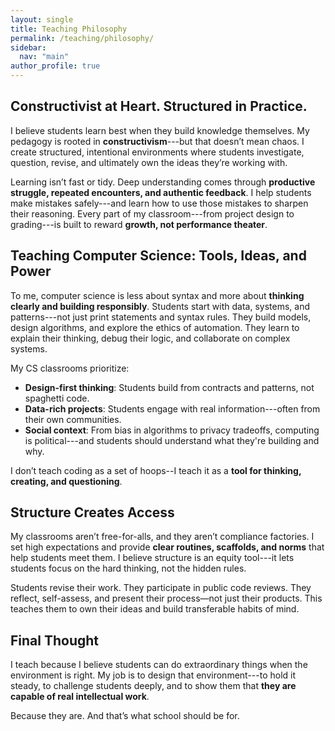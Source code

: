 ```yaml
---
layout: single
title: Teaching Philosophy
permalink: /teaching/philosophy/
sidebar:
  nav: "main"
author_profile: true
---
```


## Constructivist at Heart. Structured in Practice.

I believe students learn best when they build knowledge themselves. My pedagogy is rooted in **constructivism**---but that doesn’t mean chaos. I create structured, intentional environments where students investigate, question, revise, and ultimately own the ideas they’re working with.

Learning isn’t fast or tidy. Deep understanding comes through **productive struggle, repeated encounters, and authentic feedback**. I help students make mistakes safely---and learn how to use those mistakes to sharpen their reasoning. Every part of my classroom---from project design to grading---is built to reward **growth, not performance theater**.

## Teaching Computer Science: Tools, Ideas, and Power

To me, computer science is less about syntax and more about **thinking clearly and building responsibly**. Students start with data, systems, and patterns---not just print statements and syntax rules. They build models, design algorithms, and explore the ethics of automation. They learn to explain their thinking, debug their logic, and collaborate on complex systems.

My CS classrooms prioritize:
- **Design-first thinking**: Students build from contracts and patterns, not spaghetti code.
- **Data-rich projects**: Students engage with real information---often from their own communities.
- **Social context**: From bias in algorithms to privacy tradeoffs, computing is political---and students should understand what they're building and why.

I don’t teach coding as a set of hoops--I teach it as a **tool for thinking, creating, and questioning**.

## Structure Creates Access

My classrooms aren’t free-for-alls, and they aren’t compliance factories. I set high expectations and provide **clear routines, scaffolds, and norms** that help students meet them. I believe structure is an equity tool---it lets students focus on the hard thinking, not the hidden rules.

Students revise their work. They participate in public code reviews. They reflect, self-assess, and present their process—not just their products. This teaches them to own their ideas and build transferable habits of mind.

## Final Thought

I teach because I believe students can do extraordinary things when the environment is right. My job is to design that environment---to hold it steady, to challenge students deeply, and to show them that **they are capable of real intellectual work**.

Because they are. And that’s what school should be for.
